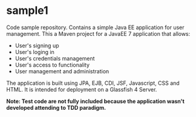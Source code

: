# sample1
Code sample repository. Contains a simple Java EE application for user management.
This a Maven project for a JavaEE 7 application that allows:

<ul>
  <li> User's signing up  </li>
  <li> User's loging in  </li>
  <li> User's credentials management  </li>
  <li> User's access to functionality</li>
  <li> User management and administration </li>
</ul>

The application is built using JPA, EJB, CDI, JSF, Javascript, CSS and HTML.
It is intended for deployment on a Glassfish 4 Server.

<b>Note: Test code are not fully included because the application wasn't developed attending to TDD paradigm.</b>
